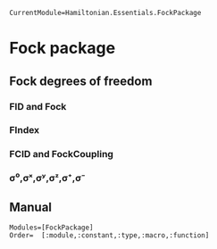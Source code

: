 ```@meta
CurrentModule=Hamiltonian.Essentials.FockPackage
```

# Fock package

## Fock degrees of freedom

### FID and Fock

### FIndex

### FCID and FockCoupling

### σ⁰,σˣ,σʸ,σᶻ,σ⁺,σ⁻

## Manual

```@autodocs
Modules=[FockPackage]
Order=  [:module,:constant,:type,:macro,:function]
```

